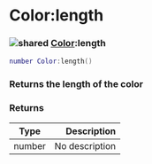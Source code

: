 # Color:length

### ![shared](../../home/color/.gitbook/assets/shared.png) [Color](../../home/color/home/Color/):length

```lua
number Color:length()
```

### Returns the length of the color

### Returns

| Type   |    Description |
| ------ | -------------: |
| number | No description |
